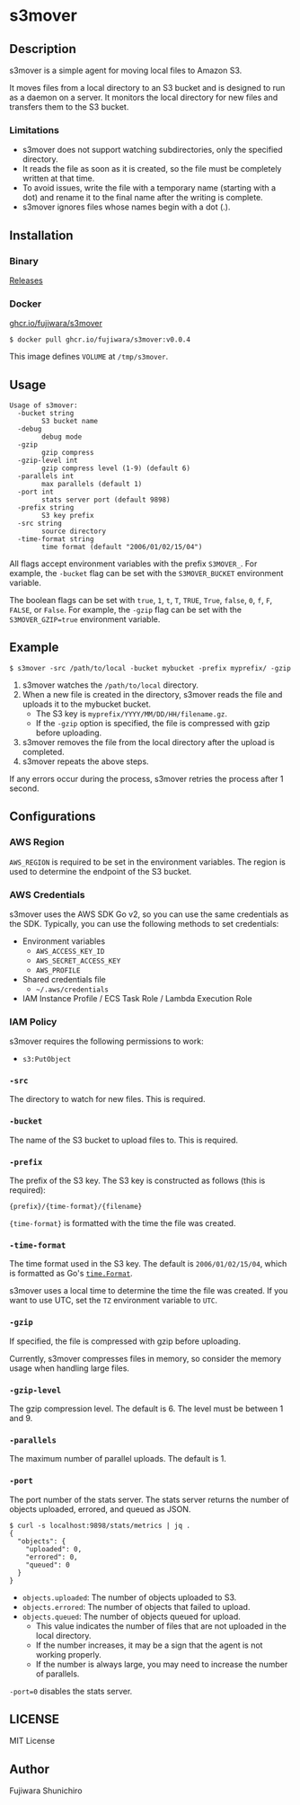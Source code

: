 # s3mover

## Description

s3mover is a simple agent for moving local files to Amazon S3.

It moves files from a local directory to an S3 bucket and is designed to run as a daemon on a server. It monitors the local directory for new files and transfers them to the S3 bucket.

### Limitations

- s3mover does not support watching subdirectories, only the specified directory.
- It reads the file as soon as it is created, so the file must be completely written at that time.
- To avoid issues, write the file with a temporary name (starting with a dot) and rename it to the final name after the writing is complete.
- s3mover ignores files whose names begin with a dot (.).

## Installation

### Binary

[Releases](https://github.com/fujiwara/s3mover/releases)

### Docker

[ghcr.io/fujiwara/s3mover](https://github.com/fujiwara/s3mover/pkgs/container/s3mover)

```console
$ docker pull ghcr.io/fujiwara/s3mover:v0.0.4
```

This image defines `VOLUME` at `/tmp/s3mover`.

## Usage

```console
Usage of s3mover:
  -bucket string
        S3 bucket name
  -debug
        debug mode
  -gzip
        gzip compress
  -gzip-level int
        gzip compress level (1-9) (default 6)
  -parallels int
        max parallels (default 1)
  -port int
        stats server port (default 9898)
  -prefix string
        S3 key prefix
  -src string
        source directory
  -time-format string
        time format (default "2006/01/02/15/04")
```

All flags accept environment variables with the prefix `S3MOVER_`. For example, the `-bucket` flag can be set with the `S3MOVER_BUCKET` environment variable.

The boolean flags can be set with `true`, `1`, `t`, `T`, `TRUE`, `True`, `false`, `0`, `f`, `F`, `FALSE`, or `False`. For example, the `-gzip` flag can be set with the `S3MOVER_GZIP=true` environment variable.

## Example

```console
$ s3mover -src /path/to/local -bucket mybucket -prefix myprefix/ -gzip
```

1. s3mover watches the `/path/to/local` directory.
2. When a new file is created in the directory, s3mover reads the file and uploads it to the mybucket bucket.
   - The S3 key is `myprefix/YYYY/MM/DD/HH/filename.gz`.
   - If the `-gzip` option is specified, the file is compressed with gzip before uploading.
3. s3mover removes the file from the local directory after the upload is completed.
4. s3mover repeats the above steps.

If any errors occur during the process, s3mover retries the process after 1 second.

## Configurations

### AWS Region

`AWS_REGION` is required to be set in the environment variables. The region is used to determine the endpoint of the S3 bucket.

### AWS Credentials

s3mover uses the AWS SDK Go v2, so you can use the same credentials as the SDK. Typically, you can use the following methods to set credentials:

- Environment variables
  - `AWS_ACCESS_KEY_ID`
  - `AWS_SECRET_ACCESS_KEY`
  - `AWS_PROFILE`
- Shared credentials file
  - `~/.aws/credentials`
- IAM Instance Profile / ECS Task Role / Lambda Execution Role

### IAM Policy

s3mover requires the following permissions to work:
- `s3:PutObject`

### `-src`

The directory to watch for new files. This is required.

### `-bucket`

The name of the S3 bucket to upload files to. This is required.

### `-prefix`

The prefix of the S3 key. The S3 key is constructed as follows (this is required):

```
{prefix}/{time-format}/{filename}
```


`{time-format}` is formatted with the time the file was created.

### `-time-format`

The time format used in the S3 key. The default is `2006/01/02/15/04`, which is formatted as Go's [`time.Format`](https://pkg.go.dev/time#pkg-constants).

s3mover uses a local time to determine the time the file was created. If you want to use UTC, set the `TZ` environment variable to `UTC`.

### `-gzip`

If specified, the file is compressed with gzip before uploading.

Currently, s3mover compresses files in memory, so consider the memory usage when handling large files.

### `-gzip-level`

The gzip compression level. The default is 6. The level must be between 1 and 9.

### `-parallels`

The maximum number of parallel uploads. The default is 1.

### `-port`

The port number of the stats server. The stats server returns the number of objects uploaded, errored, and queued as JSON.

```console
$ curl -s localhost:9898/stats/metrics | jq .
{
  "objects": {
    "uploaded": 0,
    "errored": 0,
    "queued": 0
  }
}
```

- `objects.uploaded`: The number of objects uploaded to S3.
- `objects.errored`: The number of objects that failed to upload.
- `objects.queued`: The number of objects queued for upload.
  - This value indicates the number of files that are not uploaded in the local directory.
  - If the number increases, it may be a sign that the agent is not working properly.
  - If the number is always large, you may need to increase the number of parallels.

`-port=0` disables the stats server.

## LICENSE

MIT License

## Author

Fujiwara Shunichiro
